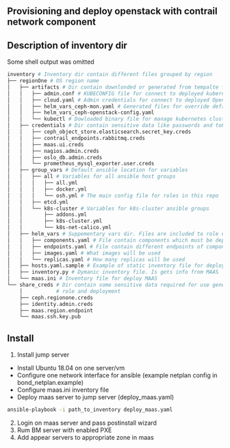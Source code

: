 ## Provisioning and deploy openstack with contrail network component

## Description of inventory dir
Some shell output was omitted
```bash
inventory # Inventory dir contain different files grouped by region
├── regionOne # OS region name 
│   ├── artifacts # Dir contain downlonded or generated from tempalte files
│   │   ├── admin.conf # KUBECONFIG file for connect to deployed kubernetes cluster
│   │   ├── cloud.yaml # Admin credentials for connect to deployed Openstack
│   │   ├── helm_vars_ceph-mon.yaml # Generated files for override default helm charts values
│   │   ├── helm_vars_ceph-openstack-config.yaml
│   │   └── kubectl # Dowloaded binary file for manage kubernetes cluster
│   ├── credentials # Dir contain sensitive data like passwords and tokens. !!!DON'T DELETE THIS FILES!!!
│   │   ├── ceph_object_store.elasticsearch.secret_key.creds
│   │   ├── contrail_endpoints.rabbitmq.creds
│   │   ├── maas.ui.creds
│   │   ├── nagios.admin.creds
│   │   ├── oslo_db.admin.creds
│   │   └── prometheus_mysql_exporter.user.creds
│   ├── group_vars # Default ansible location for variables
│   │   ├── all # Variables for all ansible host groups
│   │   │   ├── all.yml
│   │   │   ├── docker.yml
│   │   │   └── osh.yml # The main config file for roles in this repo
│   │   ├── etcd.yml
│   │   └── k8s-cluster # Variables for k8s-cluster ansible groups
│   │       ├── addons.yml
│   │       ├── k8s-cluster.yml
│   │       └── k8s-net-calico.yml
│   ├── helm_vars # Suppementary vars dir. Files are included to role using include_vars 
│   │   ├── components.yaml # File contain components which must be deployed
│   │   ├── endpoints.yaml # File contain different endpoints of components. Such as username, password, fqdn
│   │   ├── images.yaml # What images will be used
│   │   └── replicas.yaml # How many replicas will be used
│   ├── hosts.yaml.sample # Example of static inventory file for deploy openstack-contrail
│   ├── inventory.py # Dymanic inventory file. Is gets info from MAAS
│   └── maas.ini # Inventory file for deploy MAAS
└── share_creds # Dir contain some sensitive data required for use generated info through different
    │           # role and deployment
    ├── ceph.regionone.creds
    ├── identity.admin.creds
    ├── maas.region.endpoint
    └── maas.ssh.key.pub
```

## Install
1. Install jump server
  - Install Ubuntu 18.04 on one server/vm
  - Configure one network interface for ansible (example netplan config in bond_netplan.example)
  - Configure maas.ini inventory file
  - Deploy maas server to jump server (deploy_maas.yaml)
```bash
ansible-playbook -i path_to_inventory deploy_maas.yaml
```

2. Login on maas server and pass postinstall wizard
3. Rum BM server with enabled PXE
4. Add appear servers to appropriate zone in maas

